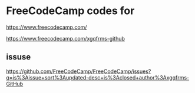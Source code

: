 # FreeCodeCamp codes for 

https://www.freecodecamp.com/

https://www.freecodecamp.com/xgqfrms-github



## issuse

https://github.com/FreeCodeCamp/FreeCodeCamp/issues?q=is%3Aissue+sort%3Aupdated-desc+is%3Aclosed+author%3Axgqfrms-GitHub









